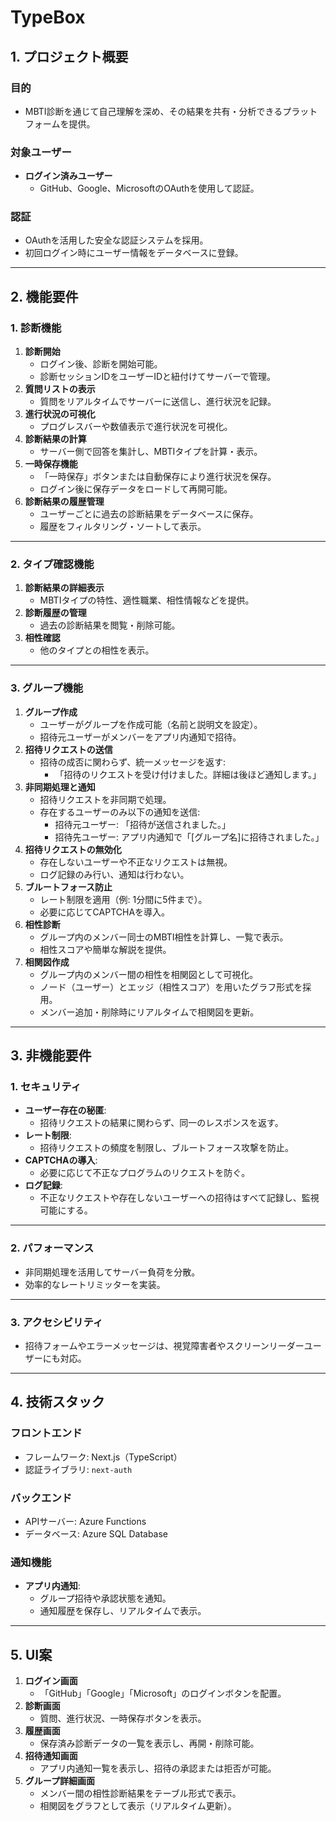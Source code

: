 # **TypeBox**

## **1. プロジェクト概要**

### **目的**
- MBTI診断を通じて自己理解を深め、その結果を共有・分析できるプラットフォームを提供。

### **対象ユーザー**
- **ログイン済みユーザー**
  - GitHub、Google、MicrosoftのOAuthを使用して認証。

### **認証**
- OAuthを活用した安全な認証システムを採用。
- 初回ログイン時にユーザー情報をデータベースに登録。

---

## **2. 機能要件**

### **1. 診断機能**
1. **診断開始**
   - ログイン後、診断を開始可能。
   - 診断セッションIDをユーザーIDと紐付けてサーバーで管理。
2. **質問リストの表示**
   - 質問をリアルタイムでサーバーに送信し、進行状況を記録。
3. **進行状況の可視化**
   - プログレスバーや数値表示で進行状況を可視化。
4. **診断結果の計算**
   - サーバー側で回答を集計し、MBTIタイプを計算・表示。
5. **一時保存機能**
   - 「一時保存」ボタンまたは自動保存により進行状況を保存。
   - ログイン後に保存データをロードして再開可能。
6. **診断結果の履歴管理**
   - ユーザーごとに過去の診断結果をデータベースに保存。
   - 履歴をフィルタリング・ソートして表示。

---

### **2. タイプ確認機能**
1. **診断結果の詳細表示**
   - MBTIタイプの特性、適性職業、相性情報などを提供。
2. **診断履歴の管理**
   - 過去の診断結果を閲覧・削除可能。
3. **相性確認**
   - 他のタイプとの相性を表示。

---

### **3. グループ機能**
1. **グループ作成**
   - ユーザーがグループを作成可能（名前と説明文を設定）。
   - 招待元ユーザーがメンバーをアプリ内通知で招待。
2. **招待リクエストの送信**
   - 招待の成否に関わらず、統一メッセージを返す:
     - 「招待のリクエストを受け付けました。詳細は後ほど通知します。」
3. **非同期処理と通知**
   - 招待リクエストを非同期で処理。
   - 存在するユーザーのみ以下の通知を送信:
     - 招待元ユーザー: 「招待が送信されました。」
     - 招待先ユーザー: アプリ内通知で「[グループ名]に招待されました。」
4. **招待リクエストの無効化**
   - 存在しないユーザーや不正なリクエストは無視。
   - ログ記録のみ行い、通知は行わない。
5. **ブルートフォース防止**
   - レート制限を適用（例: 1分間に5件まで）。
   - 必要に応じてCAPTCHAを導入。
6. **相性診断**
   - グループ内のメンバー同士のMBTI相性を計算し、一覧で表示。
   - 相性スコアや簡単な解説を提供。
7. **相関図作成**
   - グループ内のメンバー間の相性を相関図として可視化。
   - ノード（ユーザー）とエッジ（相性スコア）を用いたグラフ形式を採用。
   - メンバー追加・削除時にリアルタイムで相関図を更新。

---

## **3. 非機能要件**

### **1. セキュリティ**
- **ユーザー存在の秘匿**:
  - 招待リクエストの結果に関わらず、同一のレスポンスを返す。
- **レート制限**:
  - 招待リクエストの頻度を制限し、ブルートフォース攻撃を防止。
- **CAPTCHAの導入**:
  - 必要に応じて不正なプログラムのリクエストを防ぐ。
- **ログ記録**:
  - 不正なリクエストや存在しないユーザーへの招待はすべて記録し、監視可能にする。

---

### **2. パフォーマンス**
- 非同期処理を活用してサーバー負荷を分散。
- 効率的なレートリミッターを実装。

---

### **3. アクセシビリティ**
- 招待フォームやエラーメッセージは、視覚障害者やスクリーンリーダーユーザーにも対応。

---

## **4. 技術スタック**

### **フロントエンド**
- フレームワーク: Next.js（TypeScript）
- 認証ライブラリ: `next-auth`

### **バックエンド**
- APIサーバー: Azure Functions
- データベース: Azure SQL Database

### **通知機能**
- **アプリ内通知**:
  - グループ招待や承認状態を通知。
  - 通知履歴を保存し、リアルタイムで表示。

---

## **5. UI案**
1. **ログイン画面**
   - 「GitHub」「Google」「Microsoft」のログインボタンを配置。
2. **診断画面**
   - 質問、進行状況、一時保存ボタンを表示。
3. **履歴画面**
   - 保存済み診断データの一覧を表示し、再開・削除可能。
4. **招待通知画面**
   - アプリ内通知一覧を表示し、招待の承認または拒否が可能。
5. **グループ詳細画面**
   - メンバー間の相性診断結果をテーブル形式で表示。
   - 相関図をグラフとして表示（リアルタイム更新）。